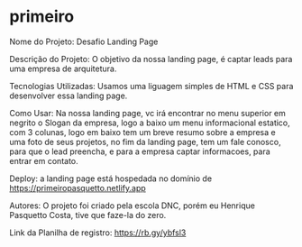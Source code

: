 # primeiro

Nome do Projeto: Desafio Landing Page

Descrição do Projeto: O objetivo da nossa landing page, é captar leads para uma empresa de arquitetura.

Tecnologias Utilizadas: Usamos uma liguagem simples de HTML e CSS para desenvolver essa landing page.

Como Usar: Na nossa landing page, vc irá encontrar no menu superior em negrito o Slogan da empresa, logo a baixo um menu informacional estatico, com 3 colunas, logo em baixo tem um breve resumo sobre a empresa e uma foto de seus projetos, no fim da landing page, tem um fale conosco, para que o lead preencha, e para a empresa captar informacoes, para entrar em contato.

Deploy: a landing page está hospedada no domínio de https://primeiropasquetto.netlify.app

Autores: O projeto foi criado pela escola DNC, porém eu Henrique Pasquetto Costa, tive que faze-la do zero.

Link da Planilha de registro: https://rb.gy/ybfsl3

